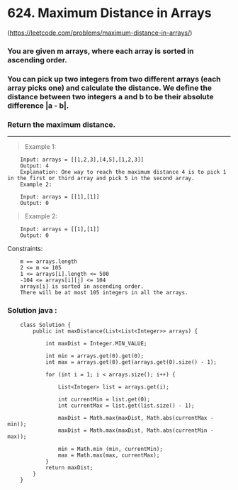 # 624. Maximum Distance in Arrays 

(https://leetcode.com/problems/maximum-distance-in-arrays/)


### You are given m arrays, where each array is sorted in ascending order.

### You can pick up two integers from two different arrays (each array picks one) and calculate the distance. We define the distance between two integers a and b to be their absolute difference |a - b|.

### Return the maximum distance.

---------------------------------------------------------------------------------------------------
> Example 1:

        Input: arrays = [[1,2,3],[4,5],[1,2,3]]
        Output: 4
        Explanation: One way to reach the maximum distance 4 is to pick 1 in the first or third array and pick 5 in the second array.
        Example 2:
        
        Input: arrays = [[1],[1]]
        Output: 0

> Example 2:
        
        Input: arrays = [[1],[1]]
        Output: 0

Constraints:

        m == arrays.length
        2 <= m <= 105
        1 <= arrays[i].length <= 500
        -104 <= arrays[i][j] <= 104
        arrays[i] is sorted in ascending order.
        There will be at most 105 integers in all the arrays.

### Solution java :

        class Solution {
            public int maxDistance(List<List<Integer>> arrays) {
                
                int maxDist = Integer.MIN_VALUE;
             
                int min = arrays.get(0).get(0);
                int max = arrays.get(0).get(arrays.get(0).size() - 1);
        
                for (int i = 1; i < arrays.size(); i++) {
                    
                    List<Integer> list = arrays.get(i);
        
                    int currentMin = list.get(0);
                    int currentMax = list.get(list.size() - 1);
        
                    maxDist = Math.max(maxDist, Math.abs(currentMax - min));
                    maxDist = Math.max(maxDist, Math.abs(currentMin - max));
        
                    min = Math.min (min, currentMin);
                    max = Math.max(max, currentMax);
                }
                return maxDist;
            }
        }
